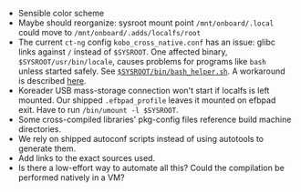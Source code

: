  - Sensible color scheme
 - Maybe should reorganize: sysroot mount point `/mnt/onboard/.local` could move to `/mnt/onboard/.adds/localfs/root` 
 - The current `ct-ng` config `kobo_cross_native.conf` has an issue: glibc links against `/` instead of `$SYSROOT`. One affected binary, `$SYSROOT/usr/bin/locale`, causes problems for programs like `bash` unless started safely. See [`$SYSROOT/bin/bash_helper.sh`](./scripts/bash_helper.sh). A workaround is described [here](https://github.com/crosstool-ng/crosstool-ng/issues/2250#issuecomment-2571503290).
 - Koreader USB mass-storage connection won't start if localfs is left mounted. Our shipped `.efbpad_profile` leaves it mounted on efbpad exit. Have to run `/bin/umount -l $SYSROOT`.
 - Some cross-compiled libraries' pkg-config files reference build machine directories.
 - We rely on shipped autoconf scripts instead of using autotools to generate them.
 - Add links to the exact sources used.
 - Is there a low-effort way to automate all this? Could the compilation be performed natively in a VM?
